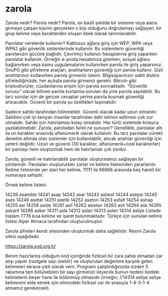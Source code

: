 # zarola

Zarola nedir?
Parola nedir?
Parola, en basit şekilde bir sisteme veya alana girmeye çalışan kişinin gerçekten o kişi olduğunu doğrulamayı sağlayan, bir grup kelime veya karakterden oluşan öbek olarak tanımlanabilir.

Parolalar nerelerde kullanılır?
Kablosuz ağlara giriş için WEP, WPA veya WPA2 gibi güvenlik sistemlerinde kullanılır. Bu sistemlerin güvenliği parolanızın gücüne bağlıdır.
Çevrimiçi kullanıcı hesaplarına giriş yaparken parolalar kullanılır. Örneğin e-posta hesabınıza girerken, sosyal ağlara bağlanırken veya kamu uygulamalarını kullanırken parola ile giriş yaparsınız.
GnuPG gibi şifreleme araçları, anahtarların güvenliği için parola kullanır. Gizli anahtarınızı kullanırken parola girmeniz istenir.
Bilgisayarınızın sabit diskini şifrelediğinizde, her açılışta parola girmeniz gerekir.
Bitcoin gibi kriptodövizler, cüzdanlarına erişim için parola sormaktadır.
“Güvenlik sorusu” olarak bilinen parola kurtarma soruları da yine parola sayılabilir. Bu tarz sorular için de gerçek cevaplar yerine parola koymak güvenliği artıracaktır.
Güvenli bir parola şu özellikleri taşımalıdır:

Sadece sahibi tarafından bilinmelidir.
Güvenli olacak kadar uzun olmalıdır.
Sahibini çok iyi tanıyan insanlar tarafından dahi tahmin edilmesi çok zor olmalıdır.
Sahibi için hatırlaması kolay olmalıdır.
Her türlü sistemde kolayca yazılabilmelidir.
Zarola, paroladan farklı ne sunuyor?
Genellikle, parolalar altı ila on karakter arasında alfanümerik olarak kullanılır. Bu tarz parolalar sürekli denetim altında olan sistemler için kullanılabilir, ancak anahtar güvenliği için yeterli değildir. Uzun ve güvenli (30 karakter, alfanümerik+özel karakterler) bir parolayı hem oluşturmak hem de hatırlamak çok zordur.

Zarola, güvenli ve hatırlanabilir parolalar oluşturmanızı sağlayan bir yöntemdir. Parolaları oluştururken zarlar ve kelime listesinden yararlanılır. Kelime listesinde yer alan her kelime, 11111 ile 66666 arasında beş haneli bir numaraya sahiptir.

Örnek kelime listesi:

14236	asamble
14241	asap
14242	asar
14243	asbest
14244	asepsi
14245	ases
14246	asetat
14251	asetik
14252	aseton
14253	asfalt
14254	ashap
14255	asi
14256	aside
14261	asil
14262	asistan
14263	asit
14264	ask
14265	askarit
14266	asker
14311	asla
14312	aslan
14313	aslen
14314	asliye
Listede toplam 7776 kısa kelime ve işaret bulunmaktadır. Türkçe için sunulan kelime listesi Alper Atmaca tarafından oluşturulmuştur.

Zarola şifreleri kendi sitesinden oluşturmak daha sağlıklıdır. Resmi Zarola sitesi aşağıdadır.

https://zarola.oyd.org.tr/

Benim hazırlamış olduğum kod içeriğinde fiziksel bir zara sahip olmadan zar atışı yapılır (rastgele sayı üretilir) ve oluşturulan değerlere karşılık gelen kelimeleri ekrana çıktı olarak verir. Programı çalıştırdığınızda sizden 5 rakamına tam bölünebilen bir sayı girmenizi istyecek bunun nedeni listdeki kelimelerin beşer hane ile bölünmüş olmasıdır örneğin;
//14314	asliye
asliye kelimesini elde etmek için elimizdeki fiziksel zar ile sırasıyla 1-4-3-1-4 atmamız gerekecekti.
